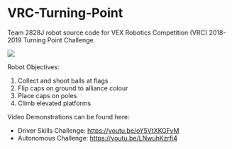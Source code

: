 # VRC-Turning-Point
Team 2828J robot source code for VEX Robotics Competition (VRC) 2018-2019 Turning Point Challenge.

<img src="https://github.com/jordanmao/VRC-Turning-Point/blob/main/robot.JPG">

Robot Objectives:
  1. Collect and shoot balls at flags
  2. Flip caps on ground to alliance colour
  3. Place caps on poles
  4. Climb elevated platforms

Video Demonstrations can be found here:
- Driver Skills Challenge: https://youtu.be/oY5VtXKGFvM
- Autonomous Challenge: https://youtu.be/LNwuhKzrfi4
